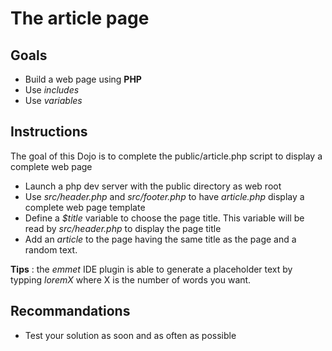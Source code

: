 # The article page

## Goals

* Build a web page using **PHP**
* Use *includes*
* Use *variables*

## Instructions

The goal of this Dojo is to complete the public/article.php script to display a complete web page

* Launch a php dev server with the public directory as web root
* Use *src/header.php* and *src/footer.php* to have *article.php* display a complete web page template
* Define a *$title* variable to choose the page title. This variable will be read by *src/header.php* to display the page title
* Add an *article* to the page having the same title as the page and a random text.

**Tips** : the *emmet* IDE plugin is able to generate a placeholder text by typping *loremX* where X is the number of words you want.

## Recommandations

* Test your solution as soon and as often as possible